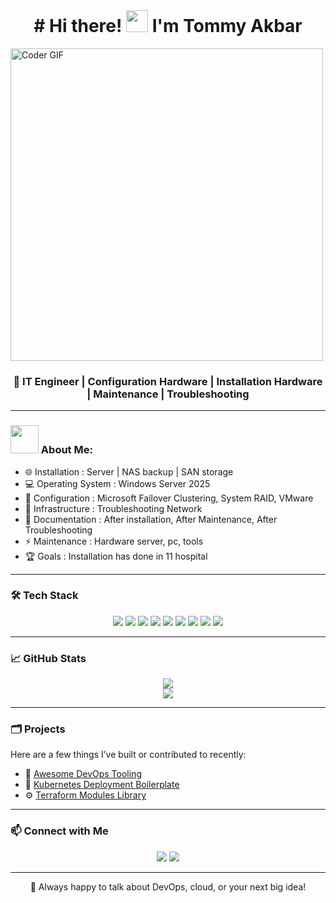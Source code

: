 <!-- Banner Image -->
<br>
<h1 align="center"># Hi there! <img src="https://github.com/TheDudeThatCode/TheDudeThatCode/blob/master/Assets/Hi.gif" width="35" /> I'm Tommy Akbar</h1>
    <img src="https://media.giphy.com/media/SWoSkN6DxTszqIKEqv/giphy.gif" alt="Coder GIF" width="500">

<h3 align="center">🚀 IT Engineer | Configuration Hardware | Installation Hardware | Maintenance | Troubleshooting</h3>

---

### <img src="https://github.com/TheDudeThatCode/TheDudeThatCode/blob/master/Assets/Developer.gif" width="45" /> About Me:

- 🌐 Installation : Server | NAS backup | SAN storage
- 💻 Operating System : Windows Server 2025
- 🐳 Configuration : Microsoft Failover Clustering, System RAID, VMware
- 🧰 Infrastructure : Troubleshooting Network
- 📜 Documentation : After installation, After Maintenance, After Troubleshooting
- ⚡ Maintenance : Hardware server, pc, tools
- 🏆 Goals : Installation has done in 11 hospital

---

### 🛠️ Tech Stack

<div align="center">

<!-- Installation -->
<img src="https://img.shields.io/badge/Installation Server-232F3E?style=for-the-badge&logo=amazonaws&logoColor=white"/>
<img src="https://img.shields.io/badge/Installation SAN-0078D4?style=for-the-badge&logo=microsoftazure&logoColor=white"/>
<img src="https://img.shields.io/badge/Installation NAS-0078D4?style=for-the-badge&logo=microsoftazure&logoColor=white"/>

<!-- Configuration -->
<img src="https://img.shields.io/badge/Configuration System RAID-2496ED?style=for-the-badge&logo=docker&logoColor=white"/>
<img src="https://img.shields.io/badge/Configuration Failover Clustering-326CE5?style=for-the-badge&logo=kubernetes&logoColor=white"/>

<!-- Maintenance -->
<img src="https://img.shields.io/badge/Server-3776AB?style=for-the-badge&logo=python&logoColor=white"/>

<!-- Troubleshooting Tools -->
<img src="https://img.shields.io/badge/PC-623CE4?style=for-the-badge&logo=terraform&logoColor=white"/>
<img src="https://img.shields.io/badge/Printer-EE0000?style=for-the-badge&logo=ansible&logoColor=white"/>
<img src="https://img.shields.io/badge/GitHub%20Actions-2088FF?style=for-the-badge&logo=github-actions&logoColor=white"/>

</div>

---

### 📈 GitHub Stats

<div align="center">
  <img src="https://github-readme-stats.vercel.app/api?username=your-github-username&show_icons=true&theme=github_dark&hide_title=true&hide_rank=false" />
  <br/>
  <img src="https://github-readme-streak-stats.herokuapp.com?user=your-github-username&theme=dark&hide_border=true" />
</div>

---

### 🗂️ Projects

Here are a few things I’ve built or contributed to recently:

- 🚀 [Awesome DevOps Tooling](https://github.com/your-github-username/awesome-devops-tooling)
- 🧩 [Kubernetes Deployment Boilerplate](https://github.com/your-github-username/k8s-deployment-boilerplate)
- ⚙️ [Terraform Modules Library](https://github.com/your-github-username/terraform-modules)

---

### 📫 Connect with Me

<div align="center">
  <a href="[[https://linkedin.com/in/your-profile](https://www.linkedin.com/in/mukhammad-bustommy-akbar)](https://www.linkedin.com/in/mukhammad-bustommy-akbar-b15758168/)"><img src="https://img.shields.io/badge/LinkedIn-0A66C2?style=for-the-badge&logo=linkedin&logoColor=white"/></a>
  <a href="mailto:youremail@example.com"><img src="https://img.shields.io/badge/Email-D14836?style=for-the-badge&logo=gmail&logoColor=white"/></a>
</div>

---

<p align="center">💬 Always happy to talk about DevOps, cloud, or your next big idea!</p>
